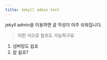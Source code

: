 ```yaml
---
title: Jekyll admin test
---
```


jekyll admin을 이용하면 글 작성이 아주 쉬워집니다.
> 이런 식으로 참조도 가능하구요

1. 넘버링도 쉽죠
2. 참 쉽죠?

